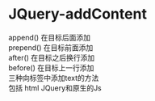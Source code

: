 # JQuery-addContent

append() 在目标后面添加<br>
prepend() 在目标前面添加<br>
after() 在目标之后换行添加<br>
before() 在目标上一行添加<br>
三种向标签中添加text的方法<br>
包括 html JQuery和原生的Js<br>
